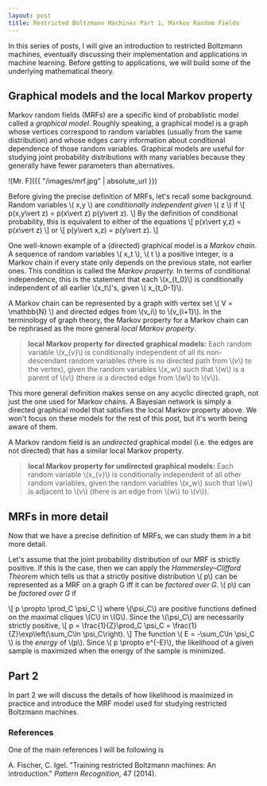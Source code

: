 ```yaml
---
layout: post
title: Restricted Boltzmann Machines Part 1, Markov Random Fields
---
```


In this series of posts, I will give an introduction to restricted Boltzmann machines, eventually discussing their implementation and applications in machine learning. Before getting to applications, we will build some of the underlying mathematical theory. 

## Graphical models and the local Markov property

Markov random fields (MRFs) are a specific kind of probablistic model called a *graphical model*. Roughly speaking, a graphical model is a graph whose vertices correspond to random variables (usually from the same distribution) and whose edges carry information about conditional dependence of those random variables. Graphical models are useful for studying joint probability distributions with many variables because they generally have fewer parameters than alternatives.

![Mr. F]({{ "/images/mrf.jpg" | absolute_url }})

Before giving the precise definition of MRFs, let's recall some background. Random variables \\( x,y \\) are *conditionally independent given* \\( z \\) if 
\\[
p(x,y\vert z) = p(x\vert z) p(y\vert z).
\\]
By the definition of conditional probability, this is equivalent to either of the equations
\\[
p(x\vert y,z) = p(x\vert z)
\\] 
or 
\\[ 
p(y\vert x,z) = p(y\vert z).
\\]

One well-known example of a (directed) graphical model is a *Markov chain*. A sequence of random variables \\( x_t \\),  \\( t \\) a positive integer, is a Markov chain if every state only depends on the previous state, not earlier ones. This condition is called the *Markov property.* In terms of conditional independence, this is the statement that each \\(x_{t_0}\\) is conditionally independent of all earlier \\(x_t\\)'s, given \\( x_{t_0-1}\\).

A Markov chain can be represented by a graph with vertex set \\( V = \mathbb{N} \\) and directed edges from \\(v_i\\) to \\(v_{i+1}\\). In the terminology of graph theory, the Markov property for a Markov chain can be rephrased as the more general *local Markov property*.

> **local Markov property for directed graphical models:** Each random variable \\(x_{v}\\) is conditionally independent of all its non-descendant random variables (there is no directed path from \\(v\\) to the vertex), given the random variables \\(x_w\\) such that \\(w\\) is a parent of \\(v\\) (there is a directed edge from \\(w\\) to \\(v\\)).

This more general definition makes sense on any acyclic directed graph, not just the one used for Markov chains. A Bayesian network is simply a directed graphical model that satisfies the local Markov property above. We won't focus on these models for the rest of this post, but it's worth being aware of them.

A Markov random field is an *undirected* graphical model (i.e. the edges are not directed) that has a similar local Markov property. 

> **local Markov property for undirected graphical models:** Each random variable \\(x_{v}\\) is conditionally independent of all other random variables, given the random variables \\(x_w\\) such that \\(w\\) is adjacent to \\(v\\) (there is an edge from \\(w\\) to \\(v\\)).

## MRFs in more detail

Now that we have a precise definition of MRFs, we can study them in a bit more detail.  

Let's assume that the joint probability distribution of our MRF is strictly positive.  If this is the case, then we can apply the  *Hammersley–Clifford Theorem* which tells us that a strictly positive distribution \\( p\\) can be represented as a MRF on a graph G iff it can be *factored over G*. \\( p\\) can be *factored over G* if

\\[
p \propto \prod_C \psi_C
\\]
where \\(\psi_C\\) are positive functions defined on the maximal cliques \\(C\\) in \\(G\\). Since the \\(\psi_C\\) are necessarily strictly positive, 
\\[
p = \frac{1}{Z}\prod_C \psi_C = \frac{1}{Z}\exp\left(\sum_C\ln \psi_C\right).
\\]
The function \\( E = -\sum_C\ln \psi_C \\) is the *energy* of \\(p\\). Since \\( p \propto e^{-E}\\), the likelihood of a given sample is maximized when the energy of the sample is minimized.

## Part 2

In part 2 we will discuss the details of how likelihood is maximized in practice and introduce the MRF model used for studying restricted Boltzmann machines.

### References

One of the main references I will be following is 

A. Fischer, C. Igel. "Training restricted Boltzmann machines: An introduction." *Pattern Recognition*, 47 (2014).
